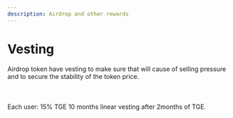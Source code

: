 ```yaml
---
description: Airdrop and other rewards
---
```


# Vesting

Airdrop token have vesting to make sure that will cause of selling pressure and to secure the stability of the token price.\
\
\
\
Each user: 15% TGE 10 months linear vesting after 2months of TGE.

